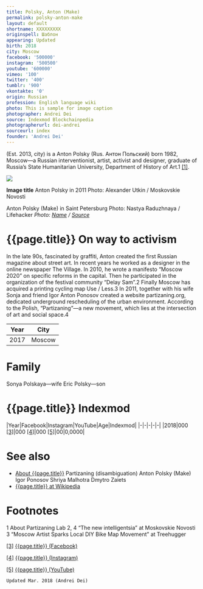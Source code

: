 ```yaml
---
title: Polsky, Anton (Make)
permalink: polsky-anton-make
layout: default
shortname: XXXXXXXXX
originspell: Шаблон
appearing: Updated
birth: 2018
city: Moscow
facebook: '500000'
instagram: '500500'
youtube: '600000'
vimeo: '100'
twitter: '400'
tumblr: '900'
vkontakte: '0'
origin: Russian
profession: English language wiki
photo: This is sample for image caption
photographer: Andrei Dei
source: Indexmod Blockchainpedia
photographerurl: dei-andrei
sourceurl: index
founder: 'Andrei Dei'
---
```



(Est. 2013, city) is a Anton Polsky (Rus. Антон Польский) born 1982, Moscow—a Russian interventionist, artist, activist and designer, graduate of Russia’s State Humanitarian University, Department of History of Art.1 <span id="a1">[\[1\]](#f1)</span>.

![](/encyclopedia/images/image-name.jpg)

**Image title**
Anton Polsky in 2011
Photo: Alexander Utkin / Moskovskie Novosti

Anton Polsky (Make) in Saint Petersburg
Photo: Nastya Raduzhnaya / Lifehacker
*Photo: [Name](index) / [Source](index)*

# {{page.title}} On way to activism
In the late 90s, fascinated by graffiti, Anton created the first Russian magazine about street art. In recent years he worked as a designer in the online newspaper The Village. In 2010, he wrote a manifesto “Moscow 2020” on specific reforms in the capital. Then he participated in the organization of the festival community “Delay Sam”.2 Finally Moscow has acquired a printing cycling map Use / Less.3 In 2011, together with his wife Sonja and friend Igor Anton Ponosov created a website partizaning.org, dedicated underground rescheduling of the urban environment. According to the Polish, “Partizaning”—a new movement, which lies at the intersection of art and social space.4


|Year|City|
|-|-|
|2017|Moscow|

# Family
Sonya Polskaya—wife
Eric Polsky—son

# {{page.title}} Indexmod

|Year|Facebook|Instagram|YouTube|Age|Indexmod|
|-|-|-|-|-|
|2018|000 <span id="a3">[\[3\]](#f3)</span>|000 <span id="a4">[\[4\]](#f4)</span>|000 <span id="a5">[\[5\]](#f5)</span>|00|0,0000|


# See also

+ [About {{page.title}}](index)
Partizaning (disambiguation)
Anton Polsky (Make)
Igor Ponosov
Shriya Malhotra
Dmytro Zaiets
+ [{{page.title}} at Wikipedia](index)

# Footnotes

1 About Partizaning Lab
2, 4 “The new intelligentsia” at Moskovskie Novosti
3 “Moscow Artist Sparks Local DIY Bike Map Movement” at Treehugger

[[3]](#a3) <span id="f3"></span> [{{page.title}} (Facebook)](index)

[[4]](#a4) <span id="f4"></span> [{{page.title}} (Instagram)](index)

[[5]](#a5) <span id="f5"></span> [{{page.title}} (YouTube)](index)

`Updated Mar. 2018 (Andrei Dei)`

